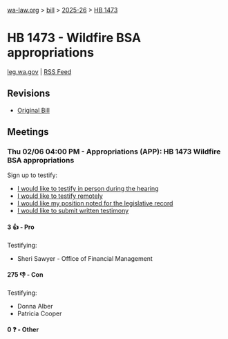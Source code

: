 [wa-law.org](/) > [bill](/bill/) > [2025-26](/bill/2025-26/) > [HB 1473](/bill/2025-26/hb/1473/)

# HB 1473 - Wildfire BSA appropriations
[leg.wa.gov](https://app.leg.wa.gov/billsummary?BillNumber=1473&Year=2025&Initiative=false) | [RSS Feed](./rss.xml)

## Revisions
* [Original Bill](1/)

## Meetings
### Thu 02/06 04:00 PM - Appropriations (APP): HB 1473 Wildfire BSA appropriations
Sign up to testify:
* [I would like to testify in person during the hearing](https://app.leg.wa.gov/csi/Testifier/Add?chamber=House&mId=32686&aId=162726&caId=25357&tId=1)
* [I would like to testify remotely](https://app.leg.wa.gov/csi/Testifier/Add?chamber=House&mId=32686&aId=162726&caId=25357&tId=2)
* [I would like my position noted for the legislative record](https://app.leg.wa.gov/csi/Testifier/Add?chamber=House&mId=32686&aId=162726&caId=25357&tId=3)
* [I would like to submit written testimony](https://app.leg.wa.gov/csi/Testifier/Add?chamber=House&mId=32686&aId=162726&caId=25357&tId=4)

#### 3 👍 - Pro
Testifying:
* Sheri Sawyer - Office of Financial Management

#### 275 👎 - Con
Testifying:
* Donna Alber
* Patricia Cooper

#### 0 ❓ - Other

